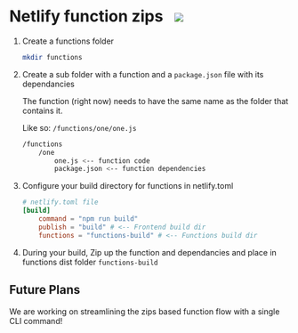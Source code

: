 # Netlify function zips&nbsp;&nbsp;&nbsp;<a href="https://app.netlify.com/start/deploy?repository=https://github.com/DavidWells/function-zips"><img src="https://www.netlify.com/img/deploy/button.svg"></a>

1. Create a functions folder

	```bash
	mkdir functions
	```

2. Create a sub folder with a function and a `package.json` file with its dependancies

	The function (right now) needs to have the same name as the folder that contains it.

	Like so: `/functions/one/one.js`

	```bash
	/functions
		/one
			one.js <-- function code
			package.json <-- function dependencies
	```

3. Configure your build directory for functions in netlify.toml

	```toml
	# netlify.toml file
	[build]
		command = "npm run build"
		publish = "build" # <-- Frontend build dir
		functions = "functions-build" # <-- Functions build dir
	```

4. During your build, Zip up the function and dependancies and place in functions dist folder `functions-build`


## Future Plans

We are working on streamlining the zips based function flow with a single CLI command!
